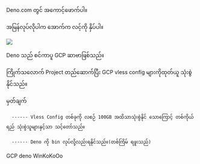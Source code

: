 Deno.com တွင် အကောင့်ဖောက်ပါ။

အမြန်လုပ်လိုပါက အောက်က လင့်ကို နှိပ်ပါ။


[![](https://res.vekun.com/uploads/default-1684132897262.svg)](https://dash.deno.com/new?url=https://raw.githubusercontent.com/PlayBillbes/GCPbyDeno/refs/heads/main/main.ts)


Deno သည် စင်ကာပူ GCP ဆာဗာဖြစ်သည်။

ကြိုက်သလောက် Project တည်ဆောက်ပြီး GCP vless config များကိုထုတ်ယူ သုံးစွဲနိုင်သည်။


မှတ်ချက် 

      ------ Vless Config တစ်ခုကို လစဉ် 100GB အထိသာသုံးစွဲနိုင် သောကြောင့် တစ်ကိုယ်ရည် သုံးစွဲသူများနှင့်သာ သင့်တော်သည်။

      ------ Deno ကို bin လုပ်လို့လည်းရနိုင်သည်။(တစ်ကြိမ် ရဖူးသည်)


GCP deno WinKoKoOo


